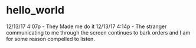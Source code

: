 # hello_world
12/13/17 4:07p - They Made me do it
12/13/17 4:14p - The stranger communicating to me through the screen continues to bark orders and I am for some reason compelled to listen. 
